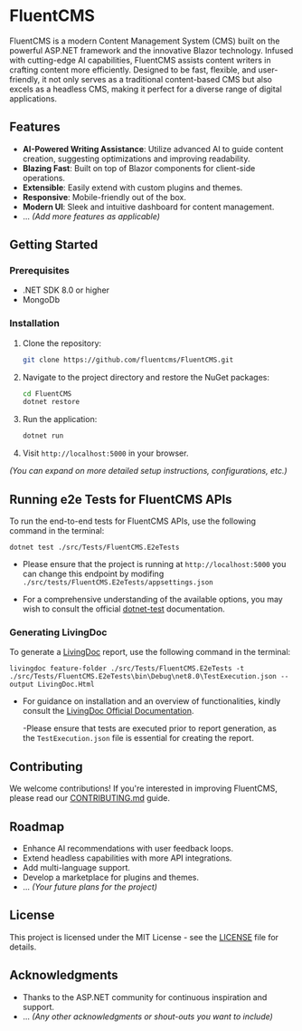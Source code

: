 # FluentCMS

FluentCMS is a modern Content Management System (CMS) built on the powerful ASP.NET framework and the innovative Blazor technology. Infused with cutting-edge AI capabilities, FluentCMS assists content writers in crafting content more efficiently. Designed to be fast, flexible, and user-friendly, it not only serves as a traditional content-based CMS but also excels as a headless CMS, making it perfect for a diverse range of digital applications.


## Features

- **AI-Powered Writing Assistance**: Utilize advanced AI to guide content creation, suggesting optimizations and improving readability.
- **Blazing Fast**: Built on top of Blazor components for client-side operations.
- **Extensible**: Easily extend with custom plugins and themes.
- **Responsive**: Mobile-friendly out of the box.
- **Modern UI**: Sleek and intuitive dashboard for content management.
- ... *(Add more features as applicable)*

## Getting Started

### Prerequisites

- .NET SDK 8.0 or higher
- MongoDb

### Installation

1. Clone the repository:
    ```bash
    git clone https://github.com/fluentcms/FluentCMS.git
    ```

2. Navigate to the project directory and restore the NuGet packages:
    ```bash
    cd FluentCMS
    dotnet restore
    ```

3. Run the application:
    ```bash
    dotnet run
    ```

4. Visit `http://localhost:5000` in your browser.

*(You can expand on more detailed setup instructions, configurations, etc.)*

## Running e2e Tests for FluentCMS APIs

To run the end-to-end tests for FluentCMS APIs, use the following command in the terminal:

```shell
dotnet test ./src/Tests/FluentCMS.E2eTests
```

- Please ensure that the project is running at `http://localhost:5000` you can change this endpoint by modifing `./src/tests/FluentCMS.E2eTests/appsettings.json`
  
- For a comprehensive understanding of the available options, you may wish to consult the official [dotnet-test](https://learn.microsoft.com/en-us/dotnet/core/tools/dotnet-test) documentation.
  

### Generating LivingDoc

To generate a [LivingDoc](https://specflow.org/tools/living-doc/) report, use the following command in the terminal:

```shell
livingdoc feature-folder ./src/Tests/FluentCMS.E2eTests -t ./src/Tests/FluentCMS.E2eTests\bin\Debug\net8.0\TestExecution.json --output LivingDoc.Html
```

- For guidance on installation and an overview of functionalities, kindly consult the [LivingDoc Official Documentation](https://docs.specflow.org/projects/specflow-livingdoc/en/latest/LivingDocGenerator/Generating-Documentation.html).
  
  -Please ensure that tests are executed prior to report generation, as the `TestExecution.json` file is essential for creating the report.

## Contributing

We welcome contributions! If you're interested in improving FluentCMS, please read our [CONTRIBUTING.md](./CONTRIBUTING.md) guide.

## Roadmap

- Enhance AI recommendations with user feedback loops.
- Extend headless capabilities with more API integrations.
- Add multi-language support.
- Develop a marketplace for plugins and themes.
- ... *(Your future plans for the project)*

## License

This project is licensed under the MIT License - see the [LICENSE](./LICENSE) file for details.

## Acknowledgments

- Thanks to the ASP.NET community for continuous inspiration and support.
- ... *(Any other acknowledgments or shout-outs you want to include)*
